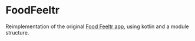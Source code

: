 # FoodFeeltr
Reimplementation of the original [Food Feeltr app](https://github.com/PabloSaenz99/appMenus), using kotlin and a module structure. 
